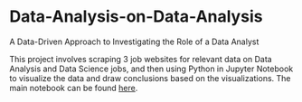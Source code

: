 # Data-Analysis-on-Data-Analysis
A Data-Driven Approach to Investigating the Role of a Data Analyst

This project involves scraping 3 job websites for relevant data on Data Analysis and Data Science jobs, and then using Python in Jupyter Notebook to visualize the data and draw conclusions based on the visualizations. The main notebook can be found [here](https://bit.ly/2VpTzZS).
